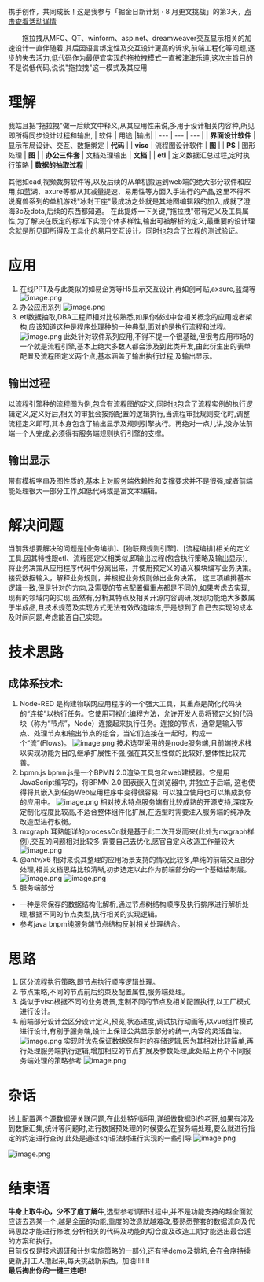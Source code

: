 携手创作，共同成长！这是我参与「掘金日新计划 · 8 月更文挑战」的第3天，[点击查看活动详情](https://juejin.cn/post/7123120819437322247 "https://juejin.cn/post/7123120819437322247")

   &ensp;&ensp;&ensp;&ensp;拖拉拽从MFC、QT、winform、asp.net、dreamweaver交互显示相关的加速设计一直伴随着,其后因语言绑定性及交互设计更高的诉求,前端工程化等问题,逐步的失去活力,低代码作为最便宜实现的拖拉拽模式一直被津津乐道,这次主旨目的不是说低代码,说说"拖拉拽"这一模式及其应用
# 理解
   我姑且把"拖拉拽"做一后续文中释义,从其应用性来说,多用于设计相关内容种,所见即所得同步设计过程和输出,
| 软件 | 用途 |输出|
| --- | --- | --- |
| **界面设计软件** | 显示布局设计、交互、数据绑定 | **代码** |
| **viso** | 流程图设计软件 | **图** |
| **PS** | 图形处理 | **图** |
| **办公三件套** | 文档处理输出 | **文档** |
| **etl** | 定义数据汇总过程,定时执行策略 | **数据的抽取过程** |

其他如cad,视频裁剪软件等,以及后续的从单机搬运到web端的绝大部分软件和应用,如蓝湖、axure等都从其减量提速、易用性等方面入手进行的产品,这里不得不说魔兽系列的单机游戏"冰封王座"最成功之处就是其地图编辑器的加入,成就了澄海3c及dota,后续的东西都知道。
在此提炼一下关键,"拖拉拽"带有定义及工具属性,为了解决在既定的标准下实现个体多样性,输出可被解析的定义,最重要的设计理念就是所见即所得及工具化的易用交互设计。同时也包含了过程的测试验证。
# 应用
1. 在线PPT及与此类似的如易企秀等H5显示交互设计,再如创可贴,axsure,蓝湖等
![image.png](https://p3-juejin.byteimg.com/tos-cn-i-k3u1fbpfcp/0bcb383351cc491f8ab77d75f8074630~tplv-k3u1fbpfcp-watermark.image?)
2. 办公应用系列
![image.png](https://p6-juejin.byteimg.com/tos-cn-i-k3u1fbpfcp/5aa901d5d3ef431abfa9e1f065b6a8d0~tplv-k3u1fbpfcp-watermark.image?)
3. etl数据抽取,DBA工程师相对比较熟悉,如果你做过中台相关概念的应用或者架构,应该知道这种是程序处理种的一种典型,面对的是执行流程和过程。
![image.png](https://p9-juejin.byteimg.com/tos-cn-i-k3u1fbpfcp/9e12bc791e214edc80a5848cb1668ea7~tplv-k3u1fbpfcp-watermark.image?)
此处针对软件系列应用,不得不提一个很基础,但很考应用市场的一个就是流程引擎,基本上绝大多数人都会涉及到此类开发,由此衍生出的表单配置及流程图定义两个点,基本涵盖了输出执行过程,及输出显示。
## 输出过程
 以流程引擎种的流程图为例,包含有流程图的定义,同时也包含了流程实例的执行逻辑定义,定义好后,相关的审批会按照配置的逻辑执行,当流程审批规则变化时,调整流程定义即可,其本身包含了输出显示及规则引擎执行。再绝对一点儿讲,没办法前端一个人完成,必须得有服务端规则执行引擎的支撑。
## 输出显示
 带有模板字串及图性质的,基本上对服务端依赖性和支撑要求并不是很强,或者前端能处理很大一部分工作,如低代码或是富文本编辑。
# 解决问题
  当前我想要解决的问题是[业务编排]、[物联网规则引擎]、[流程编排]相关的定义工具,因其特性跟etl、流程图定义相类似,即输出过程(包含执行策略及输出显示),
  将业务决策从应用程序代码中分离出来，并使用预定义的语义模块编写业务决策。接受数据输入，解释业务规则，并根据业务规则做出业务决策。
  这三项编排基本逻辑一致,但是针对的方向,及需要的节点配置偏重点都是不同的,如果考虑去实现,现有的领域内的实现,虽然有,分析其特点及相关开源内容调研,发现功能绝大多数属于半成品,且技术规范及实现方式无法有效改造熔炼,于是想到了自己去实现的成本及时间问题,考虑能否自己实现。
# 技术思路
## 成体系技术:
 1. Node-RED 是构建物联网应用程序的一个强大工具，其重点是简化代码块的“连接”以执行任务。它使用可视化编程方法，允许开发人员将预定义的代码块（称为“节点”，Node）连接起来执行任务。连接的节点，通常是输入节点、处理节点和输出节点的组合，当它们连接在一起时，构成一个“流”(Flows)。
![image.png](https://p3-juejin.byteimg.com/tos-cn-i-k3u1fbpfcp/84fef7b3c6344340adfe2c4a6bf89f76~tplv-k3u1fbpfcp-watermark.image?)
技术选型采用的是node服务端,且前端技术栈以实现功能为目的,继承扩展性不强,强在其交互性做的比较好,整体性比较完善。
 2. bpmn.js 
 bpmn.js是一个BPMN 2.0渲染工具包和web建模器。它是用JavaScript编写的，将BPMN 2.0 图表嵌入在浏览器中, 并独立于后端, 这也使得将其嵌入到任务Web应用程序中变得很容易: 可以独立使用也可以集成到你的应用中。
![image.png](https://p3-juejin.byteimg.com/tos-cn-i-k3u1fbpfcp/4638d113ee574085b5820aac561ac406~tplv-k3u1fbpfcp-watermark.image?)
相对技术特点服务端有比较成熟的开源支持,深度及定制化程度比较高,不适合整体组件化扩展,在选型时需要注入服务端的纯净及改造型进行权衡。
3. mxgraph
耳熟能详的processOn就是基于此二次开发而来(此处为mxgraph样例),交互的问题相对比较多,需要自己去优化,感官自定义改造工作量较大
![image.png](https://p9-juejin.byteimg.com/tos-cn-i-k3u1fbpfcp/d4502a7e3a03480eb18488bdf3cfc99f~tplv-k3u1fbpfcp-watermark.image?)
4. @antv/x6
    相对来说其整理的应用场景支持的情况比较多,单纯的前端交互部分处理,相关文档思路比较清晰,初步选定以此作为前端部分的一个基础绘制层。
![image.png](https://p6-juejin.byteimg.com/tos-cn-i-k3u1fbpfcp/f09a67f935774c62934bbef2d39f12ce~tplv-k3u1fbpfcp-watermark.image?)
![image.png](https://p6-juejin.byteimg.com/tos-cn-i-k3u1fbpfcp/d71d0742f949430a8f9b640076e1c4ae~tplv-k3u1fbpfcp-watermark.image?)
5. 服务端部分
- 一种是将保存的数据结构化解析,通过节点树结构顺序及执行排序进行解析处理,根据不同的节点类型,执行相关的实现逻辑。
- 参考java bnpm纯服务端节点结构反射相关处理结合。

# 思路
1. 区分流程执行策略,即节点执行顺序逻辑处理。
2. 节点策略,不同的节点前后约束及配置属性,服务端处理。
3. 类似于viso根据不同的业务场景,定制不同的节点及相关配置执行,以工厂模式进行设计。
4. 前端部分设计会区分设计定义,预览,状态进度,调试执行动画等,以vue组件模式进行设计,有别于服务端,设计上保证公共显示部分的统一,内容的灵活自治。
![image.png](https://p9-juejin.byteimg.com/tos-cn-i-k3u1fbpfcp/213ef06a93264ca1ad5a14d5823ac6be~tplv-k3u1fbpfcp-watermark.image?)
实现时优先保证数据保存时的存储逻辑,因为其相对比较简单,再行处理服务端执行逻辑,增加相应的节点扩展及参数处理,此处贴上两个不同服务端处理的策略参考
![image.png](https://p3-juejin.byteimg.com/tos-cn-i-k3u1fbpfcp/c52c1228063d4c35904278c2ab05be9f~tplv-k3u1fbpfcp-watermark.image?)
# 杂话
线上配置两个源数据硬关联问题,在此处特别适用,详细做数据BI的老哥,如果有涉及到数据汇集,统计等问题时,进行数据预处理的时候要么在服务端处理,要么就进行指定的约定进行查询,此处是通过sql语法树进行实现的一些引导
![image.png](https://p6-juejin.byteimg.com/tos-cn-i-k3u1fbpfcp/790638dae4b74e029cdeef7390889512~tplv-k3u1fbpfcp-watermark.image?)

![image.png](https://p1-juejin.byteimg.com/tos-cn-i-k3u1fbpfcp/14c7ffa0e7bb4558ab77dee346d7bb06~tplv-k3u1fbpfcp-watermark.image?)
# 结束语
 **牛身上取牛心，少不了庖丁解牛**,选型参考调研过程中,并不是功能支持的越全面就应该去选某一个,越是全面的功能,重度的改造就越难改,要熟悉整套的数据流向及代码思路才能进行修改,分析相关的代码及功能的切合度及改造工期才能选出最合适的方案和执行。
 <br/>目前仅仅是技术调研和计划实施策略的一部分,还有待demo及排坑,会在会序持续更新,打工人撸起来,每天挑战新东西。加油!!!!!!!
 **<br/>最后掏出你的一键三连吧!**

